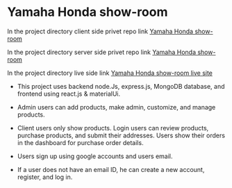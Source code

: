 # Yamaha Honda show-room

In the project directory client side privet repo link [Yamaha Honda show-room](https://github.com/PrantoshBepari360/honda-show-room-client-side)

In the project directory server side privet repo link [Yamaha Honda show-room](https://github.com/PrantoshBepari360/honda-show-room-sarver-side)

In the project directory live side link [Yamaha Honda show-room live site](https://motor-bick.firebaseapp.com/)

- This project uses backend node.Js, express.js, MongoDB database, and frontend using react.js & materialUi.

- Admin users can add products, make admin, customize, and manage products.

- Client users only show products. Login users can review products, purchase products, and submit their addresses. Users show their orders in the dashboard for purchase order details.

- Users sign up using google accounts and users email.

- If a user does not have an email ID, he can create a new account, register, and log in.